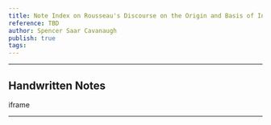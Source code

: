 ```yaml
---
title: Note Index on Rousseau's Discourse on the Origin and Basis of Inequality Among Men
reference: TBD
author: Spencer Saar Cavanaugh
publish: true
tags:
---
```

---

## Handwritten Notes


iframe

---
